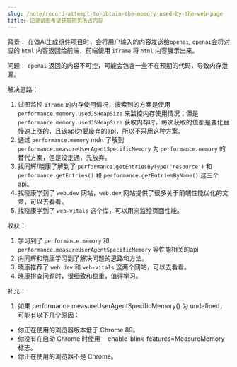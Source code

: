 ```yaml
---
slug: /note/record-attempt-to-obtain-the-memory-used-by-the-web-page
title: 记录试图希望获取网页所占内存
---
```

背景：
在做AI生成组件项目时，会将用户输入的内容发送给`openai`, `openai`会将对应的 `html` 内容返回给前端，前端使用 `iframe` 将 `html` 内容展示出来。

问题：
`openai` 返回的内容不可控，可能会包含一些不在预期的代码，导致内存泄漏。

解决思路：
1. 试图监控 `iframe` 的内存使用情况，搜索到的方案是使用 `performance.memory.usedJSHeapSize` 来监控内存使用情况；但是 `performance.memory.usedJSHeapSize` 获取内存时，每次获取的值都是变化且慢速上涨的，且该api为要废弃的api，所以不采用这种方案。
2. 通过 `performance.memory` mdn 了解到 `performance.measureUserAgentSpecificMemory` 为 `performance.memory` 的替代方案，但是没走通，先放弃。
3. 找同辉/晓康了解到了 `performance.getEntriesByType('resource')` 和 `performance.getEntries()` 和 `performance.getEntriesByName()` 这三个api。
4. 找晓康学到了 `web.dev` 网站，`web.dev` 网站提供了很多关于前端性能优化的文章，可以去看看。
5. 找晓康学到了 `web-vitals` 这个库，可以用来监控页面性能。

收获：
1. 学习到了 `performance.memory` 和 `performance.measureUserAgentSpecificMemory` 等性能相关的api
2. 向同辉和晓康学习到了解决问题的思路和方法。
3. 晓康推荐了 `web.dev` 和 `web-vitals` 这两个网站，可以去看看。
4. 晓康排查问题时，很细致和稳重，值得学习。


补充：
1. 如果 performance.measureUserAgentSpecificMemory() 为 undefined，可能有以下几个原因：
  - 你正在使用的浏览器版本低于 Chrome 89。
  - 你没有在启动 Chrome 时使用 --enable-blink-features=MeasureMemory 标志。
  - 你正在使用的浏览器不是 Chrome。

